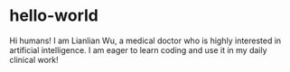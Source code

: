 # hello-world

Hi humans!
I am Lianlian Wu, a medical doctor who is highly interested in artificial intelligence.
I am eager to learn coding and use it in my daily clinical work!
